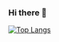 ### Hi there 👋

[![Top Langs](https://github-readme-stats.vercel.app/api/top-langs/?username=namarajk&layout=compact)](https://github.com/namarajk/github-readme-stats)
<!--
**namarajk/namarajk** is a ✨ _special_ ✨ repository because its `README.md` (this file) appears on your GitHub profile.


Here are some ideas to get you started:

- 🔭 I’m currently working on ...
- 🌱 I’m currently learning ...
- 👯 I’m looking to collaborate on ...
- 🤔 I’m looking for help with ...
- 💬 Ask me about ...
- 📫 How to reach me: ...
- 😄 Pronouns: ...
- ⚡ Fun fact: ...
-->
